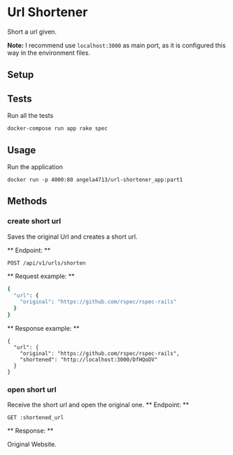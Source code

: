 # Url Shortener

Short a url given.

**Note:** I recommend use `localhost:3000` as main port, as it is configured this way in the environment files.

## Setup

## Tests

Run all the tests

```
docker-compose run app rake spec
```

## Usage

Run the application

```
docker run -p 4000:80 angela4713/url-shortener_app:part1
```

## Methods

### create short url

Saves the original Url and creates a short url.

** Endpoint: **

`POST /api/v1/urls/shorten`

** Request example: **

```rb
{
  "url": {
    "original": "https://github.com/rspec/rspec-rails"
  }
}
```

** Response example: **

```
{
  "url": {
    "original": "https://github.com/rspec/rspec-rails",
    "shortened": "http://localhost:3000/DfHQoDV"
  }
}
```

### open short url

Receive the short url and open the original one.
** Endpoint: **

`GET :shortened_url`

** Response: **

Original Website.
